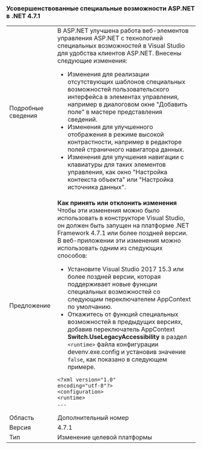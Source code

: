 ### <a name="aspnet-accessibility-improvement-in-net-471"></a>Усовершенствованные специальные возможности ASP.NET в .NET 4.7.1

|   |   |
|---|---|
|Подробные сведения|В ASP.NET улучшена работа веб-элементов управления ASP.NET с технологией специальных возможностей в Visual Studio для удобства клиентов ASP.NET.  Внесены следующие изменения:<ul><li>Изменения для реализации отсутствующих шаблонов специальных возможностей пользовательского интерфейса в элементах управления, например в диалоговом окне "Добавить поле" в мастере представления сведений.</li><li>Изменения для улучшенного отображения в режиме высокой контрастности, например в редакторе полей страничного навигатора данных.</li><li>Изменения для улучшения навигации с клавиатуры для таких элементов управления, как окно "Настройка контекста объекта" или "Настройка источника данных".</li></ul>|
|Предложение|**Как принять или отклонить изменения** Чтобы эти изменения можно было использовать в конструкторе Visual Studio, он должен быть запущен на платформе .NET Framework 4.7.1 или более поздней версии. В веб-приложении эти изменения можно использовать одним из следующих способов:<ul><li>Установите Visual Studio 2017 15.3 или более поздней версии, которая поддерживает новые функции специальных возможностей со следующим переключателем AppContext по умолчанию.</li><li>Откажитесь от функций специальных возможностей в предыдущих версиях, добавив переключатель AppContext **Switch.UseLegacyAccessibility** в раздел `<runtime>` файла конфигурации devenv.exe.config и установив значение `false`, как показано в следующем примере.</li></ul><pre><code>&lt;?xml version=&quot;1.0&quot; encoding=&quot;utf-8&quot;?&gt;<br />&lt;configuration&gt;<br />&lt;runtime&gt;<br />...</code></pre>|
|Область|Дополнительный номер|
|Версия|4.7.1|
|Тип|Изменение целевой платформы|
